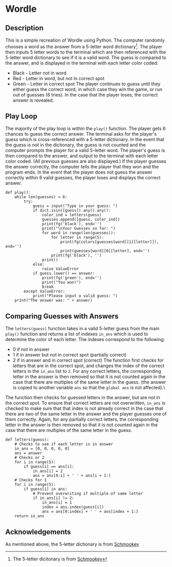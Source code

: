 # Wordle 
## Description
This is a simple recreation of Wordle using Python. 
The computer randomly chooses a word as the answer from a 5-letter word dictionary[^1].
The player then inputs 5 letter words to the terminal which are then referenced with the 5-letter word dictionary to see if it is a valid word.
The guess is compared to the answer, and is displayed in the terminal with each letter color coded:
- Black - Letter not in word
- Red - Letter in word, but not in correct spot
- Green - Letter in correct spot
The player continues to guess until they either guess the correct word, in which case they win the game, or run out of guesses (6 tries).
In the case that the player loses, the correct answer is revealed.

[^1]: The 5-letter dicitonary is from [Schmookey](https://gist.github.com/shmookey/b28e342e1b1756c4700f42f17102c2ff)

## Play Loop
The majority of the play loop is within the ```play()``` function. 
The player gets 6 chances to guess the correct answer. 
The terminal asks for the player's guess which is cross-referenced with a 5-letter dictionary. 
In the event that the guess is not in the dicitonary, the guess is not counted and the computer prompts the player for a valid 5-letter word. 
The player's guess is then compared to the answer, and output to the terminal with each letter color coded. 
(All previous guesses are also displayed.)
If the player guesses the answer correctly, the computer tells the player that they won and the program ends.
In the event that the player does not guess the answer correctly within 6 valid guesses, the player loses and displays the correct answer.

```
def play():
    while len(guesses) < 6:
        try:
            guess = input("Type in your guess: ")
            if dict.isin([guess]).any().any():
                color_ind = letters(guess)
                guesses.append([guess, color_ind])
                print(fg('black'), end='')
                print("\nYour Guesses so far: ")
                for word in range(len(guesses)):
                    for letter in range(5):
                        print(fg(colors[guesses[word][1][letter]]), end='')
                        print(guesses[word][0][letter], end='')
                    print(fg('black'), '')
                print()
            else:
                raise ValueError
            if guess.lower() == answer:
                print(fg('green'), end='')
                print("You won!")
                break
        except ValueError:
            print("Please input a valid guess: ")
    print("The answer was: " + answer)
```

## Comparing Guesses with Answers
The ```letters(guess)``` function takes in a valid 5-letter guess from the main ```play()``` function and returns a list of indexes ```in_ans``` which is used to determine the color of each letter.
The indexes correspond to the following:
- 0 if not in answer
- 1 if in answer but not in correct spot (partially correct)
- 2 if in answer and in correct spot (correct)
The function first checks for letters that are in the correct spot, and changes the index of the correct letters in the ```in_ans``` list to ```2```.
For any correct letters, the corresponding letter in the answer is then removed so that it is not counted again in the case that there are multiples of the same letter in the guess.
(the answer is copied to another variable ```ans``` so that the ```global ans``` is not affected).\

The function then checks for guessed letters in the answer, but are not in the correct spot.
To ensure that correct letters are not overwritten, ```in_ans``` is checked to make sure that that index is not already correct in the case that there are two of the same letter in the answer and the player guesses one of them correctly.
Again, for any partially correct letters, the corresponding letter in the answer is then removed so that it is not counted again in the case that there are multiples of the same letter in the guess.

```
def letters(guess):
    # Checks to see if each letter is in answer
    in_ans = [0, 0, 0, 0, 0]
    ans = answer
    # Checks or 2
    for i in range(5):
        if guess[i] == ans[i]:
            in_ans[i] = 2
            ans = ans[0:i] + ' ' + ans[i + 1:]
    # Checks for 1
    for i in range(5):
        if guess[i] in ans:
            # Prevent overwriting if multiple of same letter
            if in_ans[i] != 2:
                in_ans[i] = 1
                index = ans.index(guess[i])
                ans = ans[0:index] + ' ' + ans[index + 1:]
    return in_ans
```
## Acknowledgements
As mentioned above, the 5-letter dictionary is from [Schmookey](https://gist.github.com/shmookey/b28e342e1b1756c4700f42f17102c2ff)
